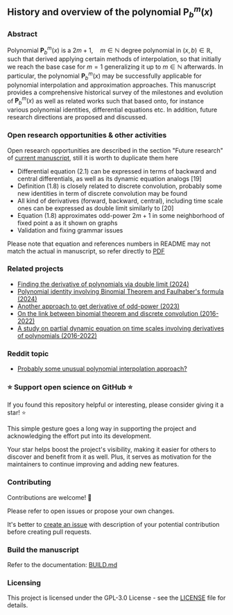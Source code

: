## History and overview of the polynomial $\mathbf{P}^m_b(x)$

### Abstract

Polynomial $\mathbf{P}^m_b(x)$ is a $2m+1, \quad m\in\mathbb{N}$ degree polynomial in $(x,b) \in \mathbb{R}$,
such that derived applying certain methods of interpolation, so that initially we reach the base case for $m=1$
generalizing it up to $m\in\mathbb{N}$ afterwards.
In particular, the polynomial $\mathbf{P}^m_b(x)$ may be successfully applicable for polynomial interpolation
and approximation approaches.
This manuscript provides a comprehensive historical survey of the milestones and evolution of $\mathbf{P}^m_b(x)$
as well as related works such that based onto, for instance various polynomial identities, differential equations etc.
In addition, future research directions are proposed and discussed.

### Open research opportunities & other activities

Open research opportunities are described in the section "Future research" of
[current manuscript](https://kolosovpetro.github.io/pdf/HistoryAndOverviewOfPolynomialP.pdf),
still it is worth to duplicate them here

- Differential equation (2.1) can be expressed in terms of backward and central differentials,
  as well as its dynamic equation analogs [19]
- Definition (1.8) is closely related to discrete convolution, probably some new identities
  in term of discrete convolution may be found
- All kind of derivatives (forward, backward, central), including time scale ones can be
  expressed as double limit similarly to [20]
- Equation (1.8) approximates odd-power $2m+1$ in some neighborhood of fixed point
  a as it shown on graphs
- Validation and fixing grammar issues

Please note that equation and references numbers in README may not match the actual in manuscript,
so refer directly to [PDF](https://kolosovpetro.github.io/pdf/HistoryAndOverviewOfPolynomialP.pdf)

### Related projects

- [Finding the derivative of polynomials via double limit (2024)](https://github.com/kolosovpetro/FindingTheDerivativeOfPolynomialsViaDoubleLimit)
- [Polynomial identity involving Binomial Theorem and Faulhaber's formula (2024)](https://github.com/kolosovpetro/PolynomialIdentityInvolvingBTandFaulhaber)
- [Another approach to get derivative of odd-power (2023)](https://github.com/kolosovpetro/AnotherApproachToGetDerivativeOfOddPower)
- [On the link between binomial theorem and discrete convolution (2016-2022)](https://github.com/kolosovpetro/OnTheBinomialTheoremAndDiscreteConvolution)
- [A study on partial dynamic equation on time scales involving derivatives of polynomials (2016-2022)](https://github.com/kolosovpetro/AStudyOnDynamicEquations)

### Reddit topic

- [Probably some unusual polynomial interpolation approach?](https://www.reddit.com/r/math/comments/1afo1y3/probably_some_unusual_polynomial_interpolation/)

### ⭐ Support open science on GitHub ⭐

If you found this repository helpful or interesting, please consider giving it a star! ⭐

This simple gesture goes a long way in supporting the project and acknowledging the effort put into its development.

Your star helps boost the project's visibility, making it easier for others to discover and benefit from it as well.
Plus, it serves as motivation for the maintainers to continue improving and adding new features.

### Contributing

Contributions are welcome! 🎉

Please refer to open issues or propose your own changes.

It's better to [create an issue](https://github.com/kolosovpetro/HistoryAndOverviewOfPolynomialP/issues/new)
with description of your potential contribution before creating pull requests.

### Build the manuscript

Refer to the documentation: [BUILD.md](BUILD.md)

### Licensing

This project is licensed under the GPL-3.0 License - see the [LICENSE](LICENSE) file for details.
